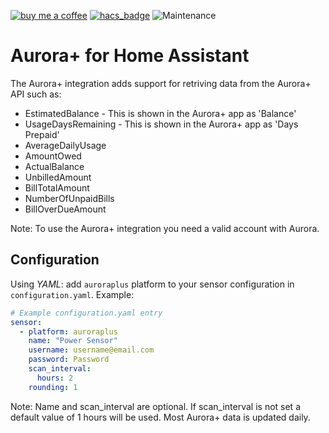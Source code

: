 [![buy me a coffee](https://img.shields.io/badge/If%20you%20like%20it-Buy%20us%20a%20coffee-green.svg?style=for-the-badge)](https://www.buymeacoffee.com/leighcurran)
[![hacs_badge](https://img.shields.io/badge/HACS-Custom-orange.svg?style=for-the-badge)](https://github.com/custom-components/hacs)
![Maintenance](https://img.shields.io/maintenance/yes/2021.svg?style=for-the-badge)

# Aurora+ for Home Assistant

The Aurora+ integration adds support for retriving data from the Aurora+ API such as:

- EstimatedBalance - This is shown in the Aurora+ app as 'Balance'
- UsageDaysRemaining - This is shown in the Aurora+ app as 'Days Prepaid'
- AverageDailyUsage
- AmountOwed
- ActualBalance
- UnbilledAmount
- BillTotalAmount
- NumberOfUnpaidBills
- BillOverDueAmount

Note: To use the Aurora+ integration you need a valid account with Aurora.

## Configuration
Using *YAML*: add `auroraplus` platform to your sensor configuration in `configuration.yaml`. Example:

```yaml
# Example configuration.yaml entry
sensor:
  - platform: auroraplus
    name: "Power Sensor"
    username: username@email.com
    password: Password
    scan_interval:
      hours: 2
    rounding: 1
```
Note: Name and scan_interval are optional. If scan_interval is not set a default value of 1 hours will be used. Most Aurora+ data is updated daily.
